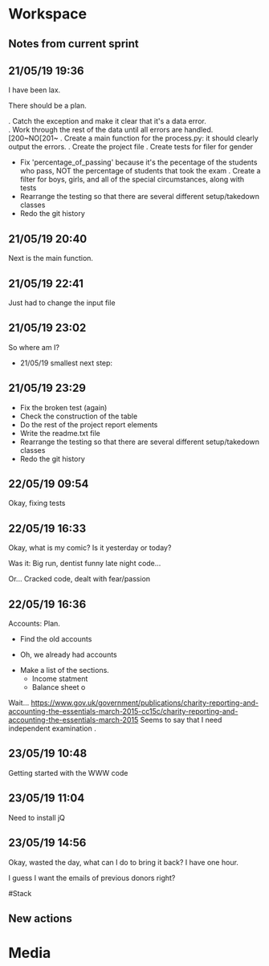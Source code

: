 # Workspace 
##  Notes from current sprint 

## 21/05/19 19:36 
I have been lax.

There should be a plan.

. Catch the exception and make it clear that it's a data error.  
. Work through the rest of the data until all errors are handled. [200~NO[201~
. Create a main function for the process.py: it should clearly output the errors. 
. Create the project file 
  . Create tests for filer for gender
  * Fix 'percentage_of_passing' because it's the pecentage of the students who pass, NOT the percentage of students that took the exam 
  . Create a filter for boys, girls, and all of the special circumstances, along with tests 
* Rearrange the testing so that there are several different setup/takedown classes 
* Redo the git history 


## 21/05/19 20:40 
Next is the main function. 

## 21/05/19 22:41 
Just had to change the input file 

## 21/05/19 23:02 
So where am I? 
- 21/05/19 smallest next step:  

## 21/05/19 23:29 
* Fix the broken test (again) 
* Check the construction of the table 
* Do the rest of the project report elements 
* Write the readme.txt file 
* Rearrange the testing so that there are several different setup/takedown classes 
* Redo the git history 

## 22/05/19 09:54 
Okay, fixing tests


## 22/05/19 16:33 
Okay, what is my comic? Is it yesterday or today? 


Was it: 
Big run, 
dentist funny 
late night code... 

Or... 
Cracked code, dealt with fear/passion

## 22/05/19 16:36 
Accounts: Plan.
* Find the old accounts 
- Oh, we already had accounts 
* Make a list of the sections. 
  * Income statment 
  * Balance sheet o


Wait... https://www.gov.uk/government/publications/charity-reporting-and-accounting-the-essentials-march-2015-cc15c/charity-reporting-and-accounting-the-essentials-march-2015
Seems to say that I need independent examination .


## 23/05/19 10:48 
Getting started with the WWW code 



## 23/05/19 11:04 
Need to install jQ 


## 23/05/19 14:56 
Okay, wasted the day, what can I do to bring it back? I have one hour. 


I guess I want the emails of previous donors right? 







#Stack 





##  New actions 

# Media 
